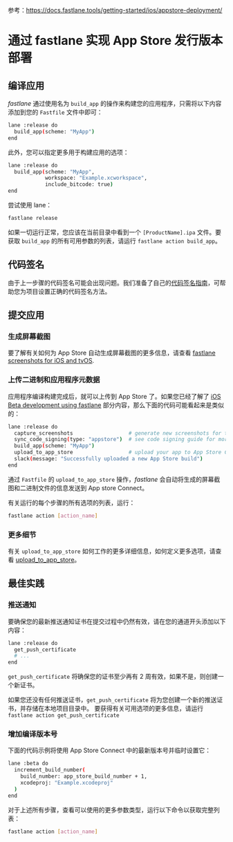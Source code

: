 参考：<https://docs.fastlane.tools/getting-started/ios/appstore-deployment/>

# 通过 fastlane 实现 App Store 发行版本部署


## 编译应用

*fastlane* 通过使用名为 `build_app` 的操作来构建您的应用程序，只需将以下内容添加到您的 `Fastfile` 文件中即可：

```bash
lane :release do
  build_app(scheme: "MyApp")
end
```

此外，您可以指定更多用于构建应用的选项：

```bash
lane :release do
  build_app(scheme: "MyApp",
            workspace: "Example.xcworkspace",
            include_bitcode: true)
end
```

尝试使用 lane：

```bash
fastlane release
```

如果一切运行正常，您应该在当前目录中看到一个 `[ProductName].ipa` 文件。要获取 `build_app` 的所有可用参数的列表，请运行 `fastlane action build_app`。

## 代码签名

由于上一步骤的代码签名可能会出现问题。我们准备了自己的[代码签名指南](https://docs.fastlane.tools/codesigning/getting-started/)，可帮助您为项目设置正确的代码签名方法。

## 提交应用

### 生成屏幕截图

要了解有关如何为 App Store 自动生成屏幕截图的更多信息，请查看 [fastlane screenshots for iOS and tvOS](https://docs.fastlane.tools/getting-started/ios/appstore-deployment/).

### 上传二进制和应用程序元数据

应用程序编译构建完成后，就可以上传到 App Store 了。如果您已经了解了 [iOS Beta development using fastlane](https://docs.fastlane.tools/getting-started/ios/beta-deployment/) 部分内容，那么下面的代码可能看起来是类似的：

```bash
lane :release do
  capture_screenshots                  # generate new screenshots for the App Store
  sync_code_signing(type: "appstore")  # see code signing guide for more information
  build_app(scheme: "MyApp")
  upload_to_app_store                  # upload your app to App Store Connect
  slack(message: "Successfully uploaded a new App Store build")
end
```

通过 `Fastfile` 的 `upload_to_app_store` 操作，*fastlane* 会自动将生成的屏幕截图和二进制文件的信息发送到 App store Connect。

有关运行的每个步骤的所有选项的列表，运行：

```bash
fastlane action [action_name]
```

### 更多细节

有关 `upload_to_app_store` 如何工作的更多详细信息，如何定义更多选项，请查看 [upload_to_app_store](https://docs.fastlane.tools/actions/upload_to_app_store/)。

## 最佳实践

### 推送通知

要确保您的最新推送通知证书在提交过程中仍然有效，请在您的通道开头添加以下内容：

```bash
lane :release do
  get_push_certificate
  # ...
end
```

`get_push_certificate` 将确保您的证书至少再有 2 周有效，如果不是，则创建一个新证书。

如果您还没有任何推送证书，`get_push_certificate` 将为您创建一个新的推送证书，并存储在本地项目目录中。
要获得有关可用选项的更多信息，请运行 `fastlane action get_push_certificate`


### 增加编译版本号

下面的代码示例将使用 App Store Connect 中的最新版本号并临时设置它：

```bash
lane :beta do
  increment_build_number(
    build_number: app_store_build_number + 1,
    xcodeproj: "Example.xcodeproj"
  )
end
```

对于上述所有步骤，查看可以使用的更多参数类型，运行以下命令以获取完整列表：

```bash
fastlane action [action_name]
```